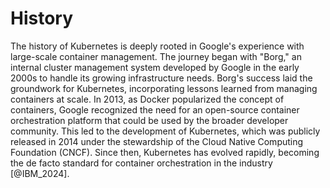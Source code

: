 # History

The history of Kubernetes is deeply rooted in Google's experience with large-scale
container management. The journey began with "Borg," an internal cluster management
system developed by Google in the early 2000s to handle its growing infrastructure
needs. Borg's success laid the groundwork for Kubernetes, incorporating lessons
learned from managing containers at scale. In 2013, as Docker popularized the concept
of containers, Google recognized the need for an open-source container orchestration
platform that could be used by the broader developer community. This led to the
development of Kubernetes, which was publicly released in 2014 under the stewardship
of the Cloud Native Computing Foundation (CNCF). Since then, Kubernetes has evolved
rapidly, becoming the de facto standard for container orchestration in the industry
[@IBM_2024].

